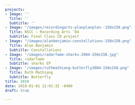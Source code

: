 ```yaml
---
projects:
- Image: ''
  Title: ''
  Subtitle: ''
- Image: "/images/recordingarts-planplanplan--150x150.png"
  Title: NSCC – Recording Arts ’04
  Subtitle: Final Class CD project
- Image: "/images/alanbenjamin-constellations-150x150.png"
  Title: Alan Benjamin
  Subtitle: Constellations
- Image: "/images/radarfame-sharks-2004-150x150.jpg"
  Title: radarfame
  Subtitle: sharks EP
- Image: "/images/ruthmathiang-butterfly2004-150x150.png"
  Title: Ruth Mathiang
  Subtitle: Butterfly
title: 2019
date: 2019-01-01 12:01:32 -0400
draft: true

---
```

